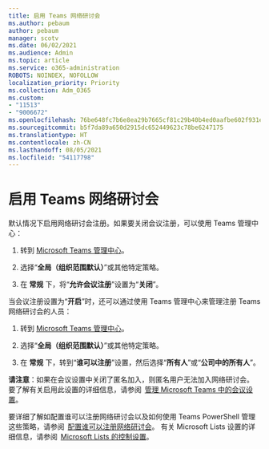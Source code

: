 ```yaml
---
title: 启用 Teams 网络研讨会
ms.author: pebaum
author: pebaum
manager: scotv
ms.date: 06/02/2021
ms.audience: Admin
ms.topic: article
ms.service: o365-administration
ROBOTS: NOINDEX, NOFOLLOW
localization_priority: Priority
ms.collection: Adm_O365
ms.custom:
- "11513"
- "9006672"
ms.openlocfilehash: 76be648fc7b6e8ea29b7665cf81c29b40b4ed0aafbe602f931e755742b3b4a74
ms.sourcegitcommit: b5f7da89a650d2915dc652449623c78be6247175
ms.translationtype: HT
ms.contentlocale: zh-CN
ms.lasthandoff: 08/05/2021
ms.locfileid: "54117798"
---
```

# <a name="enable-teams-webinars"></a>启用 Teams 网络研讨会

默认情况下启用网络研讨会注册。如果要关闭会议注册，可以使用 Teams 管理中心： 

1. 转到 [Microsoft Teams 管理中心](https://admin.teams.microsoft.com/policies/meetings)。 

2. 选择“**全局（组织范围默认）**”或其他特定策略。 

3. 在 **常规** 下，将“**允许会议注册**”设置为“**关闭**”。 

当会议注册设置为“**开启**”时，还可以通过使用 Teams 管理中心来管理注册 Teams 网络研讨会的人员： 

1. 转到 [Microsoft Teams 管理中心](https://admin.teams.microsoft.com/policies/meetings)。 

2. 选择“**全局（组织范围默认）**”或其他特定策略。 

3. 在 **常规** 下，转到“**谁可以注册**”设置，然后选择“**所有人**”或“**公司中的所有人**”。 

**请注意**：如果在会议设置中关闭了匿名加入，则匿名用户无法加入网络研讨会。 要了解有关启用此设置的详细信息，请参阅  [管理 Microsoft Teams 中的会议设置](/microsoftteams/meeting-settings-in-teams)。 

要详细了解如配置谁可以注册网络研讨会以及如何使用 Teams PowerShell 管理这些策略，请参阅  [配置谁可以注册网络研讨会](/microsoftteams/set-up-webinars?source=docs#configure-who-can-register-for-webinars)。 有关 Microsoft Lists 设置的详细信息，请参阅  [Microsoft Lists 的控制设置](/sharepoint/control-lists)。 